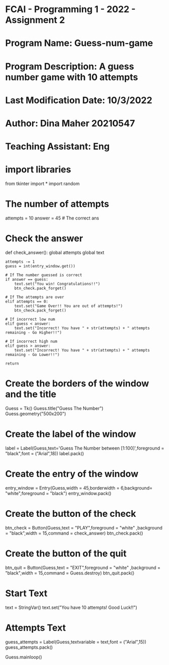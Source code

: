 
# FCAI - Programming 1 - 2022 - Assignment 2
# Program Name: Guess-num-game
# Program Description: A guess number game with 10 attempts  
# Last Modification Date: 10/3/2022
# Author: Dina Maher 20210547 
# Teaching Assistant: Eng

# import libraries
from tkinter import *
import random

# The number of attempts
attempts = 10
answer = 45   # The correct ans

# Check the answer
def check_answer():
    global attempts
    global text

    attempts -= 1
    guess = int(entry_window.get())

    # If The number guessed is correct
    if answer == guess:
        text.set("You win! Congratulations!!")
        btn_check.pack_forget()

    # If The attempts are over
    elif attempts == 0:
        text.set("Game Over!! You are out of attempts!")
        btn_check.pack_forget()

    # If incorrect low num
    elif guess < answer:
        text.set("Incorrect! You have " + str(attempts) + " attempts remaining - Go Higher!!")

    # If incorrect high num
    elif guess > answer:
        text.set("Incorrect! You have " + str(attempts) + " attempts remaining - Go Lower!!")

    return

# Create the borders of the window and the title
Guess = Tk()
Guess.title("Guess The Number")
Guess.geometry("500x200")

# Create the label of the window
label = Label(Guess,text='Guess The Number between [1:100]',foreground = "black",font = ("Arial",18))
label.pack()

# Create the entry of the window
entry_window = Entry(Guess,width = 45,borderwidth = 6,background= "white",foreground = "black")
entry_window.pack()

# Create the button of the check
btn_check = Button(Guess,text = "PLAY",foreground = "white" ,background = "black",width = 15,command = check_answer)
btn_check.pack()

# Create the button of the quit
btn_quit = Button(Guess,text = "EXIT",foreground = "white" ,background = "black",width = 15,command = Guess.destroy)
btn_quit.pack()

# Start Text
text = StringVar()
text.set("You have 10 attempts! Good Luck!!")

# Attempts Text
guess_attempts = Label(Guess,textvariable = text,font = ("Arial",15))
guess_attempts.pack()

Guess.mainloop()
